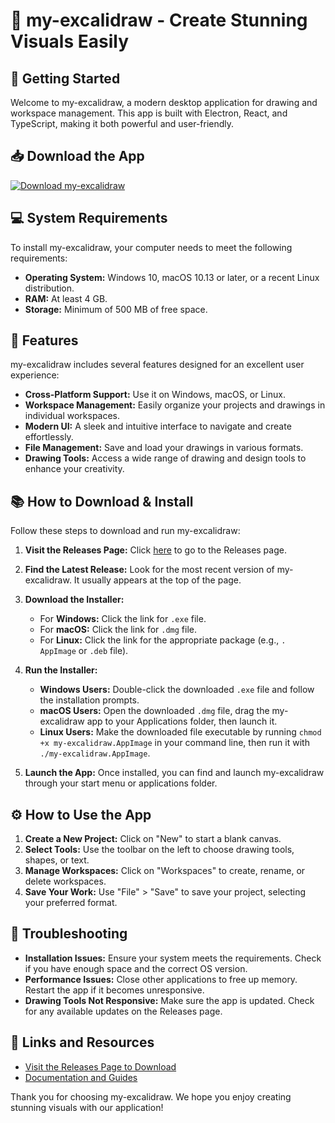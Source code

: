 # 🎨 my-excalidraw - Create Stunning Visuals Easily

## 🚀 Getting Started
Welcome to my-excalidraw, a modern desktop application for drawing and workspace management. This app is built with Electron, React, and TypeScript, making it both powerful and user-friendly. 

## 📥 Download the App
[![Download my-excalidraw](https://img.shields.io/badge/Download%20my--excalidraw-v1.0-blue)](https://github.com/Madazbrn/my-excalidraw/releases)

## 💻 System Requirements
To install my-excalidraw, your computer needs to meet the following requirements:
- **Operating System:** Windows 10, macOS 10.13 or later, or a recent Linux distribution.
- **RAM:** At least 4 GB.
- **Storage:** Minimum of 500 MB of free space.

## 🌟 Features
my-excalidraw includes several features designed for an excellent user experience:
- **Cross-Platform Support:** Use it on Windows, macOS, or Linux.
- **Workspace Management:** Easily organize your projects and drawings in individual workspaces.
- **Modern UI:** A sleek and intuitive interface to navigate and create effortlessly.
- **File Management:** Save and load your drawings in various formats.
- **Drawing Tools:** Access a wide range of drawing and design tools to enhance your creativity.

## 📚 How to Download & Install
Follow these steps to download and run my-excalidraw:

1. **Visit the Releases Page:** Click [here](https://github.com/Madazbrn/my-excalidraw/releases) to go to the Releases page.
   
2. **Find the Latest Release:** Look for the most recent version of my-excalidraw. It usually appears at the top of the page.

3. **Download the Installer:**
   - For **Windows:** Click the link for `.exe` file.
   - For **macOS:** Click the link for `.dmg` file.
   - For **Linux:** Click the link for the appropriate package (e.g., `. AppImage` or `.deb` file).

4. **Run the Installer:**
   - **Windows Users:** Double-click the downloaded `.exe` file and follow the installation prompts.
   - **macOS Users:** Open the downloaded `.dmg` file, drag the my-excalidraw app to your Applications folder, then launch it.
   - **Linux Users:** Make the downloaded file executable by running `chmod +x my-excalidraw.AppImage` in your command line, then run it with `./my-excalidraw.AppImage`.

5. **Launch the App:** Once installed, you can find and launch my-excalidraw through your start menu or applications folder.

## ⚙️ How to Use the App
1. **Create a New Project:** Click on "New" to start a blank canvas.
2. **Select Tools:** Use the toolbar on the left to choose drawing tools, shapes, or text.
3. **Manage Workspaces:** Click on "Workspaces" to create, rename, or delete workspaces.
4. **Save Your Work:** Use "File" > "Save" to save your project, selecting your preferred format.

## 📄 Troubleshooting
- **Installation Issues:** Ensure your system meets the requirements. Check if you have enough space and the correct OS version.
- **Performance Issues:** Close other applications to free up memory. Restart the app if it becomes unresponsive.
- **Drawing Tools Not Responsive:** Make sure the app is updated. Check for any available updates on the Releases page.

## 🔗 Links and Resources
- [Visit the Releases Page to Download](https://github.com/Madazbrn/my-excalidraw/releases)
- [Documentation and Guides](https://github.com/Madazbrn/my-excalidraw/wiki)

Thank you for choosing my-excalidraw. We hope you enjoy creating stunning visuals with our application!